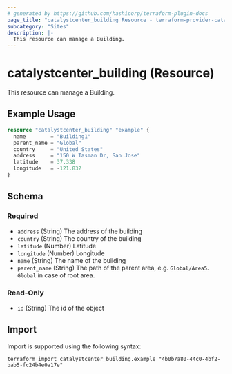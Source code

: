 ```yaml
---
# generated by https://github.com/hashicorp/terraform-plugin-docs
page_title: "catalystcenter_building Resource - terraform-provider-catalystcenter"
subcategory: "Sites"
description: |-
  This resource can manage a Building.
---
```


# catalystcenter_building (Resource)

This resource can manage a Building.

## Example Usage

```terraform
resource "catalystcenter_building" "example" {
  name        = "Building1"
  parent_name = "Global"
  country     = "United States"
  address     = "150 W Tasman Dr, San Jose"
  latitude    = 37.338
  longitude   = -121.832
}
```

<!-- schema generated by tfplugindocs -->
## Schema

### Required

- `address` (String) The address of the building
- `country` (String) The country of the building
- `latitude` (Number) Latitude
- `longitude` (Number) Longitude
- `name` (String) The name of the building
- `parent_name` (String) The path of the parent area, e.g. `Global/Area5`. `Global` in case of root area.

### Read-Only

- `id` (String) The id of the object

## Import

Import is supported using the following syntax:

```shell
terraform import catalystcenter_building.example "4b0b7a80-44c0-4bf2-bab5-fc24b4e0a17e"
```
